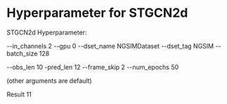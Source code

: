 # Hyperparameter for STGCN2d

STGCN2d Hyperparameter:

--in_channels 2 --gpu 0 --dset_name NGSIMDataset --dset_tag NGSIM --batch_size 128

--obs_len 10 -pred_len 12 --frame_skip 2 --num_epochs 50

(other arguments are default)

Result 11
